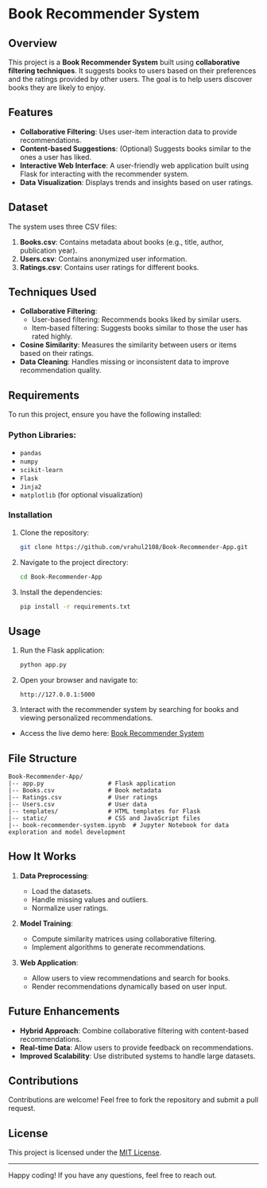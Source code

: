 # Book Recommender System

## Overview
This project is a **Book Recommender System** built using **collaborative filtering techniques**. It suggests books to users based on their preferences and the ratings provided by other users. The goal is to help users discover books they are likely to enjoy.

## Features
- **Collaborative Filtering**: Uses user-item interaction data to provide recommendations.
- **Content-based Suggestions**: (Optional) Suggests books similar to the ones a user has liked.
- **Interactive Web Interface**: A user-friendly web application built using Flask for interacting with the recommender system.
- **Data Visualization**: Displays trends and insights based on user ratings.

## Dataset
The system uses three CSV files:
1. **Books.csv**: Contains metadata about books (e.g., title, author, publication year).
2. **Users.csv**: Contains anonymized user information.
3. **Ratings.csv**: Contains user ratings for different books.

## Techniques Used
- **Collaborative Filtering**:
  - User-based filtering: Recommends books liked by similar users.
  - Item-based filtering: Suggests books similar to those the user has rated highly.
- **Cosine Similarity**: Measures the similarity between users or items based on their ratings.
- **Data Cleaning**: Handles missing or inconsistent data to improve recommendation quality.

## Requirements
To run this project, ensure you have the following installed:

### Python Libraries:
- `pandas`
- `numpy`
- `scikit-learn`
- `Flask`
- `Jinja2`
- `matplotlib` (for optional visualization)

### Installation
1. Clone the repository:
   ```bash
   git clone https://github.com/vrahul2108/Book-Recommender-App.git
   ```
2. Navigate to the project directory:
   ```bash
   cd Book-Recommender-App
   ```
3. Install the dependencies:
   ```bash
   pip install -r requirements.txt
   ```

## Usage
1. Run the Flask application:
   ```bash
   python app.py
   ```
2. Open your browser and navigate to:
   ```
   http://127.0.0.1:5000
   ```
3. Interact with the recommender system by searching for books and viewing personalized recommendations.

- Access the live demo here: [Book Recommender System](https://book-recommender-sys-ehct.onrender.com)

## File Structure
```
Book-Recommender-App/
|-- app.py                  # Flask application
|-- Books.csv               # Book metadata
|-- Ratings.csv             # User ratings
|-- Users.csv               # User data
|-- templates/              # HTML templates for Flask
|-- static/                 # CSS and JavaScript files
|-- book-recommender-system.ipynb  # Jupyter Notebook for data exploration and model development
```

## How It Works
1. **Data Preprocessing**:
   - Load the datasets.
   - Handle missing values and outliers.
   - Normalize user ratings.

2. **Model Training**:
   - Compute similarity matrices using collaborative filtering.
   - Implement algorithms to generate recommendations.

3. **Web Application**:
   - Allow users to view recommendations and search for books.
   - Render recommendations dynamically based on user input.

## Future Enhancements
- **Hybrid Approach**: Combine collaborative filtering with content-based recommendations.
- **Real-time Data**: Allow users to provide feedback on recommendations.
- **Improved Scalability**: Use distributed systems to handle large datasets.

## Contributions
Contributions are welcome! Feel free to fork the repository and submit a pull request.

## License
This project is licensed under the [MIT License](LICENSE).

---

Happy coding! If you have any questions, feel free to reach out.

